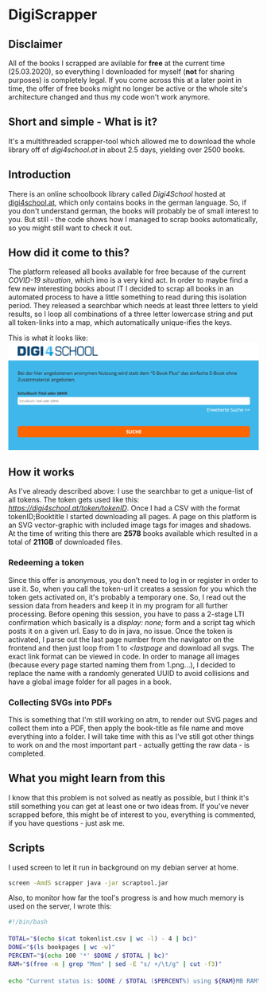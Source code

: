 # DigiScrapper

## Disclaimer
All of the books I scrapped are avilable for **free** at the current time (25.03.2020), so everything I downloaded for myself (**not** for sharing purposes) is completely legal. If you come across this at a later point in time, the offer of free books might no longer be active or the whole site's architecture changed and thus my code won't work anymore.

## Short and simple - What is it?
It's a multithreaded scrapper-tool which allowed me to download the whole library off of *digi4school.at* in about 2.5 days, yielding over 2500 books.

## Introduction
There is an online schoolbook library called *Digi4School* hosted at [digi4school.at](https://digi4school.at), which only contains books in the german language. So, if you don't understand german, the books will probably be of small interest to you. But still - the code shows how I managed to scrap books automatically, so you might still want to check it out.

## How did it come to this?
The platform released all books available for free because of the current *COVID-19 situation*, which imo is a very kind act. In order to maybe find a few new interesting books about IT I decided to scrap all books in an automated process to have a little something to read during this isolation period. They released a searchbar which needs at least three letters to yield results, so I loop all combinations of a three letter lowercase string and put all token-links into a map, which automatically unique-ifies the keys.

This is what it looks like:
![Searchbar](readme_images/searchbar.png)

## How it works
As I've already described above: I use the searchbar to get a unique-list of all tokens. The token gets used like this: *https://digi4school.at/token/tokenID*. Once I had a CSV with the format tokenID;Booktitle I started downloading all pages. A page on this platform is an SVG vector-graphic with included image tags for images and shadows. At the time of writing this there are **2578** books available which resulted in a total of **211GB** of downloaded files.

### Redeeming a token
Since this offer is anonymous, you don't need to log in or register in order to use it. So, when you call the token-url it creates a session for you which the token gets activated on, it's probably a temporary one. So, I read out the session data from headers and keep it in my program for all further processing. Before opening this session, you have to pass a 2-stage LTI confirmation which basically is a *display: none;* form and a script tag which posts it on a given url. Easy to do in java, no issue. Once the token is activated, I parse out the last page number from the navigator on the frontend and then just loop from 1 to *<lastpage* and download all svgs. The exact link format can be viewed in code. In order to manage all images (because every page started naming them from 1.png...), I decided to replace the name with a randomly generated UUID to avoid collisions and have a global image folder for all pages in a book.

### Collecting SVGs into PDFs
This is something that I'm still working on atm, to render out SVG pages and collect them into a PDF, then apply the book-title as file name and move everything into a folder. I will take time with this as I've still got other things to work on and the most important part - actually getting the raw data - is completed.

## What you might learn from this
I know that this problem is not solved as neatly as possible, but I think it's still something you can get at least one or two ideas from. If you've never scrapped before, this might be of interest to you, everything is commented, if you have questions - just ask me.

## Scripts

I used screen to let it run in background on my debian server at home.
``` bash
screen -AmdS scrapper java -jar scraptool.jar
```

Also, to monitor how far the tool's progress is and how much memory is used on the server, I wrote this:
``` bash
#!/bin/bash

TOTAL="$(echo $(cat tokenlist.csv | wc -l) - 4 | bc)"
DONE="$(ls bookpages | wc -w)"
PERCENT="$(echo 100 '*' $DONE / $TOTAL | bc)"
RAM="$(free -m | grep "Mem" | sed -E "s/ +/\t/g" | cut -f3)"

echo "Current status is: $DONE / $TOTAL ($PERCENT%) using ${RAM}MB RAM"
```
